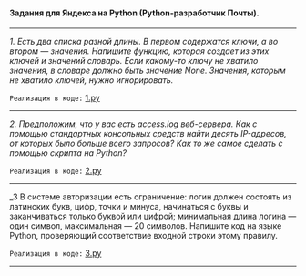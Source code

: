#### Задания для Яндекса на Python (Python-разработчик Почты).
***
_1. Есть два списка разной длины. 
В первом содержатся ключи, а во втором — значения. 
Напишите функцию, которая создает из этих ключей и значений словарь. 
Если какому-то ключу не хватило значения, в словаре должно быть значение None. 
Значения, которым не хватило ключей, нужно игнорировать._

`Реализация в коде:` [1.py](https://github.com/neandrey/pyYanDex/blob/master/1.py)

***

_2. Предположим, что у вас есть access.log веб-сервера. 
Как с помощью стандартных консольных средств найти десять IP-адресов, 
от которых было больше всего запросов? 
Как то же самое сделать с помощью скрипта на Python?_

`Реализация в коде:` [2.py](https://github.com/neandrey/pyYanDex/blob/master/2.py)

***

_3 В системе авторизации есть ограничение: логин должен состоять из латинских букв, цифр, 
точки и минуса, начинаться с буквы и заканчиваться только буквой или цифрой; минимальная длина логина — один символ, 
максимальная — 20 символов. Напишите код на языке Python, проверяющий соответствие входной строки этому правилу.

`Реализация в коде:` [3.py](https://github.com/neandrey/pyYanDex/blob/master/3.py)

***